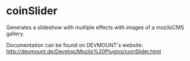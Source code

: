 coinSlider
==========

Generates a slideshow with multiple effects with images of a moziloCMS gallery.

Documentation can be found on DEVMOUNT's website:
http://devmount.de/Develop/Mozilo%20Plugins/coinSlider.html
